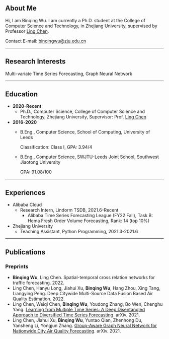 ## About Me

Hi, I am Binqing Wu. I am currently a Ph.D. student at the College of Computer Science and Technology, in Zhejiang University, supervised by Professor [Ling Chen](https://scholar.google.com/citations?hl=zh-CN&user=Vxi9eakAAAAJ&view_op=list_works&sortby=pubdate).

Contact E-mail: binqingwu@zju.edu.cn

---

## Research Interests

Multi-variate Time Series Forecasting, Graph Neural Network

---

## Education

- **2020-Recent**
    - Ph.D., Computer Science, College of Computer Science and Technology, Zhejiang University, Supervisor: Prof. [Ling Chen](https://scholar.google.com/citations?hl=zh-CN&user=Vxi9eakAAAAJ&view_op=list_works&sortby=pubdate)
- **2016-2020**
    - B.Eng., Computer Science, School of Computing, University of Leeds
      
        Classification: Class I, GPA: 3.94/4
        
    - B.Eng., Computer Science, SWJTU-Leeds Joint School, Southwest Jiaotong University
      
        GPA: 91.08/100
        

---

## Experiences

- Alibaba Cloud
    - Research Intern, Lindorm TSDB, 2021.6-Recent
        - Alibaba Time Series Forecasting League (FY22 Fall), Task B: Hema Fresh Order Volume Forecasting, Rank: 14 (top 10%)
- Zhejiang University
    - Teaching Assistant, Python Programming, 2021.3-2021.6

---

## Publications

### Preprints

- **Binqing Wu**, Ling Chen. Spatial-temporal cross relation networks for traffic forecasting. 2022.
- Ling Chen, Hanyu Long, Jiahui Xu, **Binqing Wu**, Hang Zhou, Xing Tang, Liangying Peng. Deep Citywide Multi-Source Data Fusion Based Air Quality Estimation. 2022.
- Ling Chen, Weiqi Chen, **Binqing Wu**, Youdong Zhang, Bo Wen, Chenghu Yang. [Learning from Multiple Time Series: A Deep Disentangled Approach to Diversified Time Series Forecasting](https://arxiv.org/abs/2111.04942). arXiv. 2021.
- Ling Chen, Jiahui Xu, **Binqing Wu**, Yuntao Qian, Zhenhong Du, Yansheng Li, Yongjun Zhang. [Group-Aware Graph Neural Network for Nationwide City Air Quality Forecasting](https://arxiv.org/abs/2108.12238). arXiv. 2021.